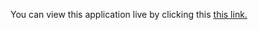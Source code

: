 You can view this application live by clicking this [this link.](https://repl.it/@ArisRoutsis/rock-paper-scissors-start#main.py)
